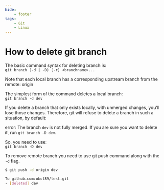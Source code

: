 ```yaml
---
hide:
    - footer
tags:
    - Git
    - Linux
---
```

# How to delete git branch

The basic command syntax for deleting branch is:  
`git branch (-d | -D) [-r] <branchname>...`

Note that each local branch has a corresponding upstream branch from the remote: origin

The simplest form of the command deletes a local branch:  
`git branch -d dev`

If you delete a branch that only exists locally, with unmerged changes, you’ll lose those changes. Therefore, git will refuse to delete a branch in such a situation, by default:

error: The branch `dev` is not fully merged.
If you are sure you want to delete it, run `git branch -D dev`.

So, you need to use:  
`git branch -D dev`

To remove remote branch you need to use git push command along with the `-d` flag.  

``` bash
$ git push -d origin dev

To github.com:obol89/test.git
- [deleted] dev
```
